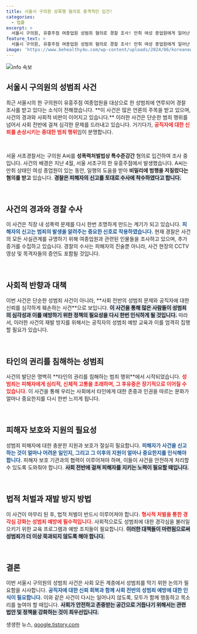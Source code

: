 ```yaml
---
title: 서울시 구의원 성폭행 혐의로 충격적인 입건!
categories:
  - 법률
excerpt: >
  서울시 구의원, 유흥주점 여종업원 성범죄 혐의로 경찰 조사! 만취 여성 종업원에게 일어난 충격적인 사건의 전말은? 클릭해 알아보세요!
feature_text: >
  서울시 구의원, 유흥주점 여종업원 성범죄 혐의로 경찰 조사! 만취 여성 종업원에게 일어난 충격적인 사건의 전말은? 클릭해 알아보세요!
image: 'https://www.behealthy4u.com/wp-content/uploads/2024/06/koreanews.jpg'
---
```


<p><img src="https://www.behealthy4u.com/wp-content/uploads/2024/06/koreanews.jpg" alt="info 속보" /></p>

<h2 data-ke-size="size26">서울시 구의원의 성범죄 사건</h2>

<p data-ke-size="size16">최근 서울시의 한 구의원이 유흥주점 여종업원을 대상으로 한 성범죄에 연루되어 경찰 조사를 받고 있다는 소식이 전해졌습니다. **이 사건은 많은 언론의 주목을 받고 있으며, 사건의 경과와 사회적 비판이 이어지고 있습니다.** 이러한 사건은 단순한 범죄 행위를 넘어서 사회 전반에 걸쳐 심각한 문제를 드러내고 있습니다. 거기다가, <b><span style="color: #ee2323;">공직자에 대한 신뢰를 손상시키는 중대한 범죄 행위</span></b>임이 분명합니다.</p>

<p data-ke-size="size16">&nbsp;</p>

<p>서울 서초경찰서는 구의원 A씨를 <strong>성폭력처벌법상 특수준강간</strong> 혐의로 입건하여 조사 중입니다. 사건의 배경은 지난 4월, 서울 서초구의 한 유흥주점에서 발생했습니다. A씨는 만취 상태인 여성 종업원이 있는 동안, 일행의 도움을 받아 <strong>비밀리에 범행을 저질렀다는 혐의를 받고</strong> 있습니다. <b><span style="background-color: #21538527;">경찰은 피해자의 신고를 토대로 수사에 착수하였다고 합니다.</span></b></p>

<p data-ke-size="size16">&nbsp;</p>

<h2 data-ke-size="size26">사건의 경과와 경찰 수사</h2>

<p data-ke-size="size16">이 사건은 직장 내 성폭력 문제를 다시 한번 조명하게 만드는 계기가 되고 있습니다. <b><span style="color: #1a5490;">피해자의 신고는 범죄의 발생을 알려주는 중요한 신호로 작용하였습니다.</span></b> 현재 경찰은 사건의 모든 사실관계를 규명하기 위해 여종업원과 관련된 인물들을 조사하고 있으며, 추가 증거를 수집하고 있습니다. 경찰의 수사는 피해자의 진술뿐 아니라, 사건 현장의 CCTV 영상 및 목격자들의 증언도 포함될 것입니다.</p>

<p data-ke-size="size16">&nbsp;</p>

<h2 data-ke-size="size26">사회적 반향과 대책</h2>

<p data-ke-size="size16">이번 사건은 단순한 성범죄 사건이 아니라, **사회 전반의 성범죄 문제와 공직자에 대한 신뢰를 심각하게 훼손하는 사건**으로 보입니다. <b><span style="background-color: #21538527;">이 사건을 통해 많은 사람들이 성범죄의 심각성과 이를 예방하기 위한 정책의 필요성을 다시 한번 인식하게 될 것입니다.</span></b> 따라서, 이러한 사건의 재발 방지를 위해서는 공직자의 성범죄 예방 교육과 이를 엄격히 집행할 필요가 있습니다.</p>

<p data-ke-size="size16">&nbsp;</p>

<h2 data-ke-size="size26">타인의 권리를 침해하는 성범죄</h2>

<p data-ke-size="size16">사건의 발단은 명백히 **타인의 권리를 침해하는 범죄 행위**에서 시작되었습니다. <b><span style="color: #ee2323;">성범죄는 피해자에게 심리적, 신체적 고통을 초래하며, 그 후유증은 장기적으로 이어질 수 있습니다.</span></b> 이 사건을 통해 우리는 사회에서 타인에게 대한 존중과 인권을 따르는 문화가 얼마나 중요한지를 다시 한번 느끼게 됩니다.</p>

<p data-ke-size="size16">&nbsp;</p>

<h2 data-ke-size="size26">피해자 보호와 지원의 필요성</h2>

<p data-ke-size="size16">성범죄 피해자에 대한 충분한 지원과 보호가 절실히 필요합니다. <b><span style="color: #1a5490;">피해자가 사건을 신고하는 것이 얼마나 어려운 일인지, 그리고 그 이후의 지원이 얼마나 중요한지를 인식해야 합니다.</span></b> 피해자 보호 기관과의 협력이 이루어져야 하며, 이들이 사건을 안전하게 처리할 수 있도록 도와줘야 합니다. <b><span style="background-color: #21538527;">사회 전반에 걸쳐 피해자를 지키는 노력이 필요할 때입니다.</span></b></p>

<p data-ke-size="size16">&nbsp;</p>

<h2 data-ke-size="size26">법적 처벌과 재발 방지 방법</h2>

<p data-ke-size="size16">이 사건이 마무리 된 후, 법적 처벌이 반드시 이루어져야 합니다. <b><span style="color: #ee2323;">형사적 처벌을 통한 경각심 강화는 성범죄 예방에 필수적입니다.</span></b> 사회적으로도 성범죄에 대한 경각심을 불러일으키기 위한 교육 프로그램과 예방 조치들이 필요합니다. <b><span style="background-color: #21538527;">이러한 대책들이 마련됨으로써 성범죄가 더 이상 묵과되지 않도록 해야 합니다.</span></b></p>

<p data-ke-size="size16">&nbsp;</p>

<h2 data-ke-size="size26">결론</h2>

<p data-ke-size="size16">이번 서울시 구의원의 성범죄 사건은 사회 모든 계층에서 성범죄를 막기 위한 논의가 필요함을 시사합니다. <b><span style="color: #1a5490;">공직자에 대한 신뢰 회복과 함께 사회 전반의 성범죄 예방에 대한 인식이 필요합니다.</span></b> 이와 같은 사건이 다시는 일어나지 않도록, 모두가 함께 행동하고 목소리를 높여야 할 때입니다. <b><span style="background-color: #21538527;">사회가 안전하고 존중받는 공간으로 거듭나기 위해서는 관련 법안 및 정책을 강화하는 것이 최우선입니다.</span></b></p>
생생한 뉴스, <a href="https://qoogle.tistory.com" rel="dofollow">qoogle.tistory.com</a>


